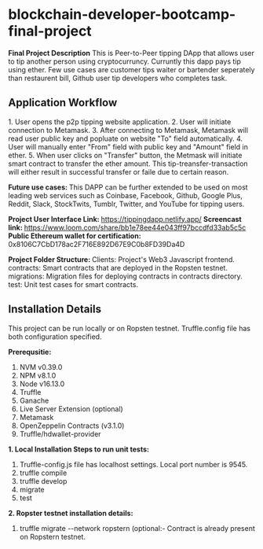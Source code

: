 # blockchain-developer-bootcamp-final-project
<B>Final Project Description</b>
This is Peer-to-Peer tipping DApp that allows user to tip another person using cryptocurruncy. Curruntly this dapp pays tip using ether.
Few use cases are customer tips waiter or bartender seperately than restaurent bill, Github user tip developers who completes task.

<h2>Application Workflow</h2>
1. User opens the p2p tipping website application.
2. User will initiate connection to Metamask.
3. After connecting to Metamask, Metamask will read user public key and popluate on website "To" field automatically.
4. User will manually enter "From" field with public key and "Amount" field in ether.
5. When user clicks on "Transfer" button, the Metmask will initiate smart contract to transfer the ether amount. This tip-treansfer-transaction will either result in successful transfer or faile due to certain reason.

<b>Future use cases: </b>
This DAPP can be further extended to be used on most leading web services such as Coinbase, Facebook, Github, Google Plus, Reddit, Slack, StockTwits, Tumblr, Twitter, and YouTube for tipping users. 

<b>Project User Interface Link: </b> https://tippingdapp.netlify.app/
<b>Screencast link: </b> https://www.loom.com/share/bb1e78ee44e043ff97bccdfd33ab5c5c
<b>Public Ethereum wallet for certification: </b> 0x8106C7CbD178ac2F716E892D67E9C0b8FD39Da4D

<b>Project Folder Structure: </b>
Clients: Project's Web3 Javascript frontend.
contracts: Smart contracts that are deployed in the Ropsten testnet.
migrations: Migration files for deploying contracts in contracts directory.
test: Unit test cases for smart contracts.

<h2>Installation Details</h2>
This project can be run locally or on Ropsten testnet. Truffle.config file has both configuration specified. 

<b>Prerequsitie: </b>
1. NVM v0.39.0
2. NPM v8.1.0
3. Node v16.13.0
5. Truffle
6. Ganache
8. Live Server Extension (optional)
9. Metamask
10. OpenZeppelin Contracts (v3.1.0)
11. Truffle/hdwallet-provider

<b> 1. Local Installation Steps to run unit tests: </b>
1. Truffle-config.js file has localhost settings. Local port number is 9545.
2. truffle compile
3. truffle develop 
4. migrate
5. test


<b> 2. Ropster testnet installation details: </b>
1. truffle migrate --network ropstern (optional:- Contract is already present on Ropstern testnet.
